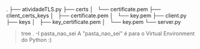 .
├── atividadeTLS.py
├── certs
│   └── certificate.pem
├── client_certs_keys
│   ├── certificate.pem
│   └── key.pem
├── client.py
├── keys
│   ├── key_certificate.pem
│   └── key.pem
└── server.py

> tree . -I pasta_nao_sei
> A "pasta_nao_sei" é para o Virtual Environment do Python :)
